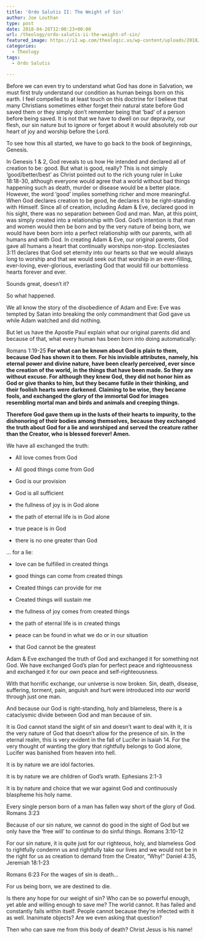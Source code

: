 ```yaml
---
title: 'Ordo Salutis II: The Weight of Sin'
author: Joe Louthan
type: post
date: 2018-04-26T12:00:23+00:00
url: /theology/ordo-salutis-ii-the-weight-of-sin/
featured_image: https://i2.wp.com/theologic.us/wp-content/uploads/2018/04/article-2185142-146E8926000005DC-938_634x588.jpg?resize=634%2C510
categories:
  - Theology
tags:
  - Ordo Salutis

---
```

Before we can even try to understand what God has done in Salvation, we must first truly understand our condition as human beings born on this earth. I feel compelled to at least touch on this doctrine for I believe that many Christians sometimes either forget their natural state before God saved them or they simply don&#8217;t remember being that &#8216;bad&#8217; of a person before being saved. It is not that we have to dwell on our depravity, our flesh, our sin nature but to ignore or forget about it would absolutely rob our heart of joy and worship before the Lord.

To see how this all started, we have to go back to the book of beginnings, Genesis.

In Genesis 1 & 2, God reveals to us how He intended and declared all of creation to be: good. But what is good, really? This is not simply &#8216;good/better/best&#8217; as Christ pointed out to the rich young ruler in Luke 18:18-30, although everyone would agree that a world without bad things happening such as death, murder or disease would be a better place. However, the word &#8216;good&#8217; implies something richer and more meaningful. When God declares creation to be good, he declares it to be right-standing with Himself. Since all of creation, including Adam & Eve, declared good in his sight, there was no separation between God and man. Man, at this point, was simply created into a relationship with God. God&#8217;s intention is that man and women would then be born and by the very nature of being born, we would have been born into a perfect relationship with our parents, with all humans and with God. In creating Adam & Eve, our original parents, God gave all humans a heart that continually worships non-stop. Ecclesiastes 3:11 declares that God set eternity into our hearts so that we would always long to worship and that we would seek out that worship in an ever-filling, ever-loving, ever-glorious, everlasting God that would fill our bottomless hearts forever and ever.

Sounds great, doesn&#8217;t it?

So what happened.

We all know the story of the disobedience of Adam and Eve: Eve was tempted by Satan into breaking the only commandment that God gave us while Adam watched and did nothing.

But let us have the Apostle Paul explain what our original parents did and because of that, what every human has been born into doing automatically:

Romans 1:19-25 **For what can be known about God is plain to them, because God has shown it to them. For his invisible attributes, namely, his eternal power and divine nature, have been clearly perceived, ever since the creation of the world, in the things that have been made. So they are without excuse. For although they knew God, they did not honor him as God or give thanks to him, but they became futile in their thinking, and their foolish hearts were darkened. Claiming to be wise, they became fools, and exchanged the glory of the immortal God for images resembling mortal man and birds and animals and creeping things.**

**Therefore God gave them up in the lusts of their hearts to impurity, to the dishonoring of their bodies among themselves, because they exchanged the truth about God for a lie and worshiped and served the creature rather than the Creator, who is blessed forever! Amen.**

We have all exchanged the truth:

* All love comes from God
  
* All good things come from God
  
* God is our provision
  
* God is all sufficient
  
* the fullness of joy is in God alone
  
* the path of eternal life is in God alone
  
* true peace is in God
  
* there is no one greater than God

&#8230; for a lie:

* love can be fulfilled in created things
  
* good things can come from created things
  
* Created things can provide for me
  
* Created things will sustain me
  
* the fullness of joy comes from created things
  
* the path of eternal life is in created things
  
* peace can be found in what we do or in our situation
  
* that God cannot be the greatest

Adam & Eve exchanged the truth of God and exchanged it for something not God. We have exchanged God&#8217;s plan for perfect peace and righteousness and exchanged it for our own peace and self-righteousness.

With that horrific exchange, our universe is now broken. Sin, death, disease, suffering, torment, pain, anguish and hurt were introduced into our world through just one man.

And because our God is right-standing, holy and blameless, there is a cataclysmic divide between God and man because of sin.

It is God cannot stand the sight of sin and doesn&#8217;t want to deal with it, it is the very nature of God that doesn&#8217;t allow for the presence of sin. In the eternal realm, this is very evident in the fall of Lucifer in Isaiah 14. For the very thought of wanting the glory that rightfully belongs to God alone, Lucifer was banished from heaven into hell.

It is by nature we are idol factories.

It is by nature we are children of God&#8217;s wrath. Ephesians 2:1-3

It is by nature and choice that we war against God and continuously blaspheme his holy name.

Every single person born of a man has fallen way short of the glory of God. Romans 3:23

Because of our sin nature, we cannot do good in the sight of God but we only have the &#8216;free will&#8217; to continue to do sinful things. Romans 3:10-12

For our sin nature, it is quite just for our righteous, holy, and blameless God to rightfully condemn us and rightfully take our lives and we would not be in the right for us as creation to demand from the Creator, &#8220;Why!&#8221; Daniel 4:35, Jeremiah 18:1-23

Romans 6:23 For the wages of sin is death&#8230;

For us being born, we are destined to die.

Is there any hope for our weight of sin? Who can be so powerful enough, yet able and willing enough to save me? The world cannot. It has failed and constantly fails within itself. People cannot because they’re infected with it as well. Inanimate objects? Are we even asking that question?

Then who can save me from this body of death? Christ Jesus is his name!